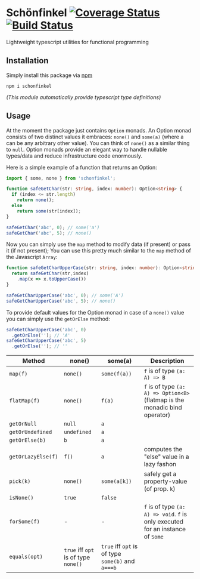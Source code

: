# Schönfinkel [![Coverage Status](https://coveralls.io/repos/github/EdgarDorausch/Schonfinkel/badge.svg)](https://coveralls.io/github/EdgarDorausch/Schonfinkel) [![Build Status](https://travis-ci.org/EdgarDorausch/Schonfinkel.svg?branch=develop)](https://travis-ci.org/EdgarDorausch/Schonfinkel)

Lightweight typescript utilities for functional programming

## Installation

Simply install this package via [npm](https://www.npmjs.com/package/schonfinkel)
```shell
npm i schonfinkel
```
*(This module automatically provide typescript type definitions)*

## Usage

At the moment the package just contains `Option` monads.
An Option monad consists of two distinct values it embraces: `none()` and `some(a)` (where a can be any arbitrary other value).
You can think of `none()` as a similar thing to `null`.
 Option monads provide an elegant way to handle nullable types/data and reduce infrastructure code enormously.

Here is a simple example of a function that returns an Option:

```typescript
import { some, none } from 'schonfinkel';

function safeGetChar(str: string, index: number): Option<string> {
  if (index <= str.length)
    return none();
  else
    return some(str[index]);
}

safeGetChar('abc', 0); // some('a')
safeGetChar('abc', 5); // none()
```

Now you can simply use the `map` method to modify data (if present) or pass it (if not present); You can use this pretty much similar to the `map` method of the Javascript `Array`:
```typescript
function safeGetCharUpperCase(str: string, index: number): Option<string> {
  return safeGetChar(str,index)
    .map(x => x.toUpperCase())
}

safeGetCharUpperCase('abc', 0); // some('A')
safeGetCharUpperCase('abc', 5); // none()
```

To provide default values for the Option monad in case of a `none()` value you can simply use the `getOrElse` method:

```typescript
safeGetCharUpperCase('abc', 0)
  .getOrElse(''); // 'A'
safeGetCharUpperCase('abc', 5)
  .getOrElse(''); // ''
```

| Method             | none()         | some(a)      | Description |
|--------------------|----------------|--------------|-------------|
| `map(f)`           | `none()`       | `some(f(a))` | `f` is of type `(a: A) => B`
| `flatMap(f)`       | `none()`       | `f(a)`       | `f` is of type `(a: A) => Option<B>` (flatmap is the monadic bind operator)|
| `getOrNull`        | `null`         | `a`          |
| `getOrUndefined`   | `undefined`    | `a`          | |
| `getOrElse(b)`     | `b`            | `a`          | |
| `getOrLazyElse(f)` | `f()`          | `a`          | computes the "else" value in a lazy fashon|
| `pick(k)`          | `none()`       | `some(a[k])` | safely get a property-value (of prop. `k`)|
| `isNone()`         | `true`         | `false`      | |
| `forSome(f)`       |  -             |  -           | `f` is of type `(a: A) => void`. `f` is only executed for an instance of `Some`
| `equals(opt)`      |`true` iff `opt` is of type `none()` | `true` iff `opt` is of type `some(b)` and `a===b`  |